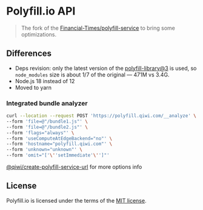 # Polyfill.io API
> The fork of the [Financial-Times/polyfill-service](https://github.com/Financial-Times/polyfill-service) to bring some optimizations.

## Differences
* Deps revision: only the latest version of the [polyfill-library@3](https://github.com/Financial-Times/polyfill-library) is used, so `node_modules` size is about 1/7 of the original — 471M vs 3.4G.
* Node.js 18 instead of 12
* Moved to yarn

### Integrated bundle analyzer
```bash
curl --location --request POST 'https://polyfill.qiwi.com/__analyze' \
--form 'file=@"/bundle1.js"' \
--form 'file=@"/bundle2.js"' \
--form 'flags="always"' \
--form 'useComputeAtEdgeBackend="no"' \
--form 'hostname="polyfill.qiwi.com"' \
--form 'unknown="unknown"' \
--form 'omit="['\''setImmediate'\'']"'
```

[@qiwi/create-polyfill-service-url](https://github.com/qiwi-forks/polyfill-service-url-builder) for more options info


## License

Polyfill.io is licensed under the terms of the [MIT license](./LICENSE.md).
